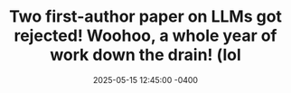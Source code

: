 ---
con: ACL
accepted: no
title: "Two first-author paper on LLMs got rejected! Woohoo, a whole year of work down the drain! (lol"
date: 2025-05-15 12:45:00 -0400
---